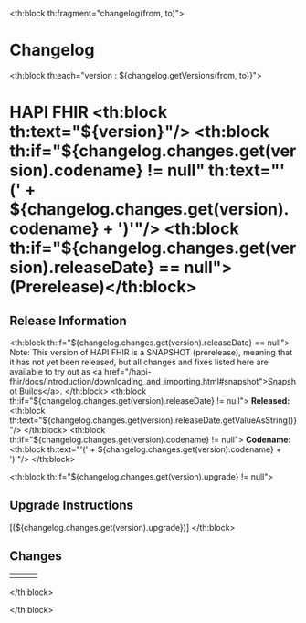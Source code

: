 <th:block th:fragment="changelog(from, to)">

# Changelog

<th:block th:each="version : ${changelog.getVersions(from, to)}">

# HAPI FHIR <th:block th:text="${version}"/> <th:block th:if="${changelog.changes.get(version).codename} != null" th:text="' (' + ${changelog.changes.get(version).codename} + ')'"/> <th:block th:if="${changelog.changes.get(version).releaseDate} == null">(Prerelease)</th:block>

## Release Information

<th:block th:if="${changelog.changes.get(version).releaseDate} == null">
Note: This version of HAPI FHIR is a SNAPSHOT (prerelease), meaning that it has
not yet been released, but all changes and fixes listed here are available to try
out as <a href="/hapi-fhir/docs/introduction/downloading_and_importing.html#snapshot">Snapshot Builds</a>.
</th:block>
<th:block th:if="${changelog.changes.get(version).releaseDate} != null">
**Released:** <th:block th:text="${changelog.changes.get(version).releaseDate.getValueAsString()}"/>
</th:block>
<th:block th:if="${changelog.changes.get(version).codename} != null">
**Codename:** <th:block th:text="'(' + ${changelog.changes.get(version).codename} + ')'"/>
</th:block>

<th:block th:if="${changelog.changes.get(version).upgrade} != null">
## Upgrade Instructions

[(${changelog.changes.get(version).upgrade})]
</th:block>

## Changes

<table class="table">
    <tr th:each="change : ${changelog.changes.get(version)}">
        <td>
            <a th:name="'change' + ${version} + '-' + ${change.id}"></a>
            <span style="color: #129c49; font-size: 1.1em;" th:if="${change.type} == 'add'">
                <i class="fa fa-plus"></i>
            </span>
            <span style="color: #129c49; font-size: 1.1em;" th:if="${change.type} == 'change'">
                <i class="fa fa-cogs"></i>
            </span>
            <span style="color: #ee2324; font-size: 1.1em;" th:if="${change.type} == 'fix'">
                <i class="fa fa-bug"></i>
            </span>
            <span style="color: #64c2d1; font-size: 1.1em;" th:if="${change.type} == 'perf'">
                <i class="fa fa-rocket"></i>
            </span>
            <span style="color: #ee2324; font-size: 1.1em;" th:if="${change.type} == 'security'">
                <i class="fa fa-shield-alt"></i>
            </span>
        </td>
        <td>
            <a th:if="${change.issue != null}" th:href="'https://github.com/hapifhir/hapi-fhir/issues/' + ${change.issue}" th:text="'#' + ${change.issue}"></a>
        </td>
        <td>
            <th:block th:utext="${change.title}"/>
        </td>
    </tr>
</table>

</th:block>

</th:block>
